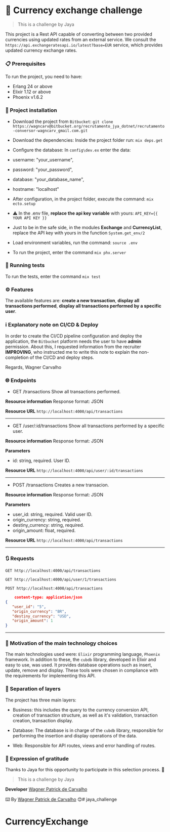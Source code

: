 # 💱 Currency exchange challenge

> This is a challenge by Jaya

This project is a Rest API capable of converting between two provided currencies
using updated rates from an external service. We consult the `https://api.exchangeratesapi.io/latest?base=EUR` service, which provides updated currency exchange rates.

### 📋 Prerequisites

To run the project, you need to have:

- Erlang 24 or above
- Elixir 1.12 or above
- Phoenix v1.6.2

### 🔧 Project installation

- Download the project from  `Bitbucket`:
`
    git clone https://wagncarv@bitbucket.org/recrutamento_jya_dotnet/recrutamento-conversor-wagncarv_gmail.com.git
`
- Download the dependencies:
Inside the project folder run:
`
    mix deps.get
`
- Configure the database:
In `config\dev.ex` enter the data:

- username: "your_username",
- password: "your_password",
- database: "your_database_name",
- hostname: "localhost"

- After configuration, in the project folder, execute the command:
`mix ecto.setup`

- :warning: In the .env file, **replace the api key variable** with yours:
    `API_KEY={{ YOUR API KEY }}`

- Just to be in the safe side, in the modules **Exchange** and **CurrencyList**, replace the API key with yours in the function `System.get_env/2`

- Load environment variables, run the command:
    `source .env`

- To run the project, enter the command
    `mix phx.server`

### 🔩 Running tests

To run the tests, enter the command
    `mix test`

### ⚙️ Features

The available features are: **create a new transaction**, **display all transactions performed**, **display all transactions performed by a specific user**.

### ℹ️  Explanatory note on CI/CD & Deploy

In order to create the CI/CD pipeline configuration and deploy the application, the `Bitbucket` platform needs the user to have **admin** permission.
About this, I requested information from the recruiter **IMPROVING**, who instructed me to write this note to explain the non-completion of the CI/CD and deploy steps.

Regards,
Wagner Carvalho

### 🌐 Endpoints

- GET /transactions 
Show all transactions performed.

**Resource information**
Response format: JSON

**Resource URL**
`http://localhost:4000/api/transactions`

---

- GET /user/:id/transactions
Show all transactions performed by a specific user.

**Resource information**
Response format: JSON

**Parameters**

- id: string, required. User ID.

**Resource URL**
`http://localhost:4000/api/user/:id/transactions`

---

- POST /transactions 
Creates a new transacion.

**Resource information** 
Response format: JSON

**Parameters** 

- user_id: string, required. Valid user ID.
- origin_currency: string, required.
- destiny_currency: string, required.  
- origin_amount: float, required.

**Resource URL** 
`http://localhost:4000/api/transactions`

---
### 🔃 Requests

`GET http://localhost:4000/api/transactions`


`GET http://localhost:4000/api/user/1/transactions`


`POST http://localhost:4000/api/transactions`

```json
    content-type: application/json
{
   "user_id": "5", 
   "origin_currency": "BR", 
   "destiny_currency": "USD", 
   "origin_amount": 1
}
```
---

### 🎯 Motivation of the main technology choices

The main technologies used were: `Elixir` programming language, `Phoenix` framework. In addition to these, the `cubdb` library, developed in Elixir and easy to use, was used. It provides database operations such as insert, update, remove and display.
These tools were chosen in compliance with the requirements for implementing this API.
### 💠 Separation of layers

The project has three main layers:

- Business: this includes the query to the currency conversion API, creation of transaction structure, as well as it's validation, transaction creation, transaction display.

- Database: The database is in charge of the `cubdb` library, responsible for performing the insertion and display operations of the data.

- Web: Responsible for API routes, views and error handling of routes.

### 🎁 Expression of gratitude

Thanks to Jaya for this opportunity to participate in this selection process. 📢
> This is a challenge by Jaya

**Developer** [Wagner Patrick de Carvalho](https://github.com/wagncarv)

⌨️ By [Wagner Patrick de Carvalho](https://github.com/wagncarv) 😊# jaya_challenge
# CurrencyExchange
